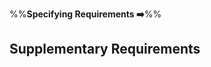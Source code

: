 <link rel="stylesheet" href="{{baseUrl}}/css/textbook.css">

<div class="website-content">

%%**Specifying Requirements :arrow_right:**%%

## Supplementary Requirements

<div id="main">

<include src="what/embed.md" />

</div>

</div>
